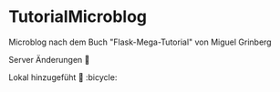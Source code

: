 # TutorialMicroblog
Microblog nach dem Buch "Flask-Mega-Tutorial" von Miguel Grinberg

Server Änderungen :pizza:

Lokal hinzugefüht :football: :bicycle:
